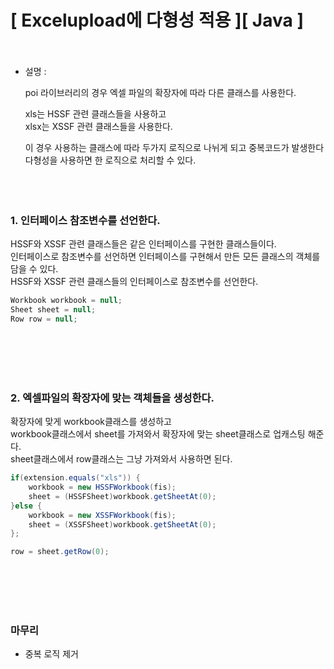 # [ Excelupload에 다형성 적용 ][ Java ] <br><br>

- 설명 : <br>

     poi 라이브러리의 경우 엑셀 파일의 확장자에 따라 다른 클래스를 사용한다. <br>
     
     xls는 HSSF 관련 클래스들을 사용하고 <br>
     xlsx는 XSSF 관련 클래스들을 사용한다. <br>
     
     이 경우 사용하는 클래스에 따라 두가지 로직으로 나뉘게 되고 중복코드가 발생한다 <br>
     다형성을 사용하면 한 로직으로 처리할 수 있다. 
<br><br><br><br>





### 1. 인터페이스 참조변수를 선언한다. <br>

HSSF와 XSSF 관련 클래스들은 같은 인터페이스를 구현한 클래스들이다. <br>
인터페이스로 참조변수를 선언하면 인터페이스를 구현해서 만든 모든 클래스의 객체를 담을 수 있다. <br>
HSSF와 XSSF 관련 클래스들의 인터페이스로 참조변수를 선언한다. <br>

```java
Workbook workbook = null;
Sheet sheet = null;
Row row = null;
```
<br><br><br><br>





### 2. 엑셀파일의 확장자에 맞는 객체들을 생성한다. <br>

 확장자에 맞게 workbook클래스를 생성하고 <br>
 workbook클래스에서 sheet를 가져와서 확장자에 맞는 sheet클래스로 업캐스팅 해준다. <br>
 sheet클래스에서 row클래스는 그냥 가져와서 사용하면 된다. <br>


```java
if(extension.equals("xls")) {	
	workbook = new HSSFWorkbook(fis); 
	sheet = (HSSFSheet)workbook.getSheetAt(0); 
}else {						
	workbook = new XSSFWorkbook(fis); 
	sheet = (XSSFSheet)workbook.getSheetAt(0);  
};

row = sheet.getRow(0); 
```
<br><br><br><br>





### 마무리  <br>

- 중복 로직 제거<br>






























<br><br><br><br>




```java
 
```









